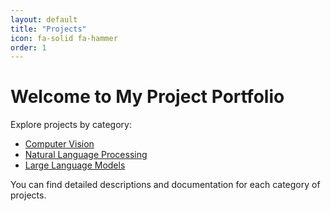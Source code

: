```yaml
---
layout: default
title: "Projects"
icon: fa-solid fa-hammer
order: 1
---
```


# Welcome to My Project Portfolio

Explore projects by category:

- [Computer Vision](\_tabs\projects\cv\index.md)
- [Natural Language Processing](\_tabs\projects\nlp\index.md)
- [Large Language Models](\_tabs\projects\llm\index.md)

You can find detailed descriptions and documentation for each category of projects.